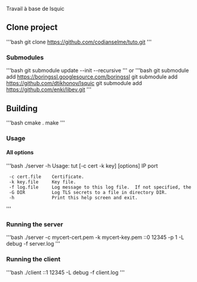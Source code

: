 
Travail à base de lsquic

## Clone project 

'''bash
 git clone https://github.com/codianselme/tuto.git
'''

### Submodules

'''bash
 git submodule update --init --recursive 
'''
 or 
'''bash
 git submodule add https://boringssl.googlesource.com/boringssl
 git submodule add https://github.com/dtikhonov/lsquic
 git submodule add https://github.com/enki/libev.git
'''

## Building

'''bash
 cmake .
 make
'''

### Usage

#### All options

'''bash
      ./server -h
      Usage: tut [-c cert -k key] [options] IP port
  
     -c cert.file    Certificate.
     -k key.file     Key file.
     -f log.file     Log message to this log file.  If not specified, the
     -G DIR          Log TLS secrets to a file in directory DIR.
     -h              Print this help screen and exit.
'''

### Running the server

'''bash
 ./server -c mycert-cert.pem -k mycert-key.pem ::0 12345 -p 1 -L debug -f server.log
'''

### Running the client

'''bash
 ./client ::1 12345 -L debug -f client.log
'''
